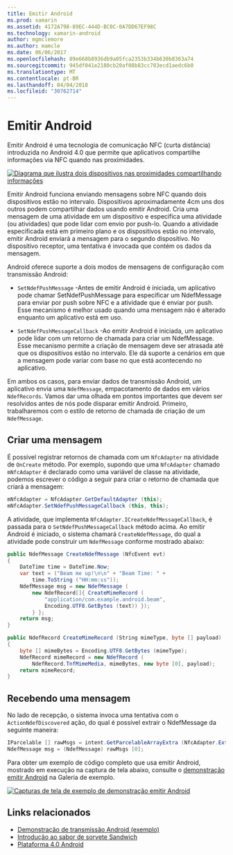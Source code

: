 ```yaml
---
title: Emitir Android
ms.prod: xamarin
ms.assetid: 4172A798-89EC-444D-BC0C-0A7DD67EF98C
ms.technology: xamarin-android
author: mgmclemore
ms.author: mamcle
ms.date: 06/06/2017
ms.openlocfilehash: 89e668b8936db9a05fca2353b334b630b8363a74
ms.sourcegitcommit: 945df041e2180cb20af08b83cc703ecd1aedc6b0
ms.translationtype: MT
ms.contentlocale: pt-BR
ms.lasthandoff: 04/04/2018
ms.locfileid: "30762714"
---
```

# <a name="android-beam"></a>Emitir Android

Emitir Android é uma tecnologia de comunicação NFC (curta distância) introduzida no Android 4.0 que permite que aplicativos compartilhe informações via NFC quando nas proximidades.

[![Diagrama que ilustra dois dispositivos nas proximidades compartilhando informações](android-beam-images/androidbeam.png)](android-beam-images/androidbeam.png#lightbox)

Emitir Android funciona enviando mensagens sobre NFC quando dois dispositivos estão no intervalo. Dispositivos aproximadamente 4cm uns dos outros podem compartilhar dados usando emitir Android. Cria uma mensagem de uma atividade em um dispositivo e especifica uma atividade (ou atividades) que pode lidar com envio por push-lo. Quando a atividade especificada está em primeiro plano e os dispositivos estão no intervalo, emitir Android enviará a mensagem para o segundo dispositivo. No dispositivo receptor, uma tentativa é invocada que contém os dados da mensagem.

Android oferece suporte a dois modos de mensagens de configuração com transmissão Android:

-   `SetNdefPushMessage` -Antes de emitir Android é iniciada, um aplicativo pode chamar SetNdefPushMessage para especificar um NdefMessage para enviar por push sobre NFC e a atividade que é enviar por push. Esse mecanismo é melhor usado quando uma mensagem não é alterado enquanto um aplicativo está em uso.

-   `SetNdefPushMessageCallback` -Ao emitir Android é iniciada, um aplicativo pode lidar com um retorno de chamada para criar um NdefMessage. Esse mecanismo permite a criação de mensagem deve ser atrasada até que os dispositivos estão no intervalo. Ele dá suporte a cenários em que a mensagem pode variar com base no que está acontecendo no aplicativo.


Em ambos os casos, para enviar dados de transmissão Android, um aplicativo envia uma `NdefMessage`, empacotamento de dados em vários `NdefRecords`. Vamos dar uma olhada em pontos importantes que devem ser resolvidos antes de nós pode disparar emitir Android. Primeiro, trabalharemos com o estilo de retorno de chamada de criação de um `NdefMessage`.


## <a name="creating-a-message"></a>Criar uma mensagem

É possível registrar retornos de chamada com um `NfcAdapter` na atividade de `OnCreate` método. Por exemplo, supondo que uma `NfcAdapter` chamado `mNfcAdapter` é declarado como uma variável de classe na atividade, podemos escrever o código a seguir para criar o retorno de chamada que criará a mensagem:

```csharp
mNfcAdapter = NfcAdapter.GetDefaultAdapter (this);
mNfcAdapter.SetNdefPushMessageCallback (this, this);
```

A atividade, que implementa `NfcAdapter.ICreateNdefMessageCallback`, é passada para o `SetNdefPushMessageCallback` método acima. Ao emitir Android é iniciado, o sistema chamará `CreateNdefMessage`, do qual a atividade pode construir um `NdefMessage` conforme mostrado abaixo:

```csharp
public NdefMessage CreateNdefMessage (NfcEvent evt)
{
    DateTime time = DateTime.Now;
    var text = ("Beam me up!\n\n" + "Beam Time: " +
        time.ToString ("HH:mm:ss"));
    NdefMessage msg = new NdefMessage (
        new NdefRecord[]{ CreateMimeRecord (
            "application/com.example.android.beam",
            Encoding.UTF8.GetBytes (text)) });
        } };
    return msg;
}

public NdefRecord CreateMimeRecord (String mimeType, byte [] payload)
{
    byte [] mimeBytes = Encoding.UTF8.GetBytes (mimeType);
    NdefRecord mimeRecord = new NdefRecord (
        NdefRecord.TnfMimeMedia, mimeBytes, new byte [0], payload);
    return mimeRecord;
}
```


## <a name="receiving-a-message"></a>Recebendo uma mensagem

No lado de recepção, o sistema invoca uma tentativa com o `ActionNdefDiscovered` ação, do qual é possível extrair o NdefMessage da seguinte maneira:

```csharp
IParcelable [] rawMsgs = intent.GetParcelableArrayExtra (NfcAdapter.ExtraNdefMessages);
NdefMessage msg = (NdefMessage) rawMsgs [0];
```

Para obter um exemplo de código completo que usa emitir Android, mostrado em execução na captura de tela abaixo, consulte o [demonstração emitir Android](https://developer.xamarin.com/samples/monodroid/AndroidBeamDemo/) na Galeria de exemplo.

[![Capturas de tela de exemplo de demonstração emitir Android](android-beam-images/24.png)](android-beam-images/24.png#lightbox)



## <a name="related-links"></a>Links relacionados

- [Demonstração de transmissão Android (exemplo)](https://developer.xamarin.com/samples/monodroid/AndroidBeamDemo/)
- [Introdução ao sabor de sorvete Sandwich](http://www.android.com/about/ice-cream-sandwich/)
- [Plataforma 4.0 Android](http://developer.android.com/sdk/android-4.0.html)
